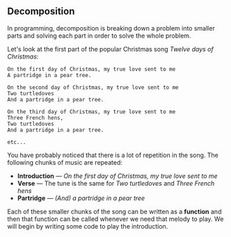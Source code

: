 ## Decomposition

In programming, decomposition is breaking down a problem into smaller parts and solving each part in order to solve the whole problem.

Let's look at the first part of the popular Christmas song _Twelve days of Christmas_:

```
On the first day of Christmas, my true love sent to me
A partridge in a pear tree.

On the second day of Christmas, my true love sent to me
Two turtledoves
And a partridge in a pear tree.

On the third day of Christmas, my true love sent to me
Three French hens,
Two turtledoves
And a partridge in a pear tree.

etc...
```

You have probably noticed that there is a lot of repetition in the song. The following chunks of music are repeated:

- **Introduction** — _On the first day of Christmas, my true love sent to me_
- **Verse** — The tune is the same for _Two turtledoves_ and _Three French hens_
- **Partridge** — _(And) a partridge in a pear tree_

Each of these smaller chunks of the song can be written as a **function** and then that function can be called whenever we need that melody to play. We will begin by writing some code to play the introduction.
